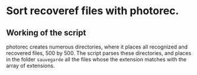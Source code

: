 # Sort recoveref files with photorec.

## Working of the script

photorec creates numerous directories, where it places all recognized and recovered files, 500 by 500. The script parses these directories, and places in the folder ```sauvegarde``` all the files whose the extension matches with the array of extensions.
